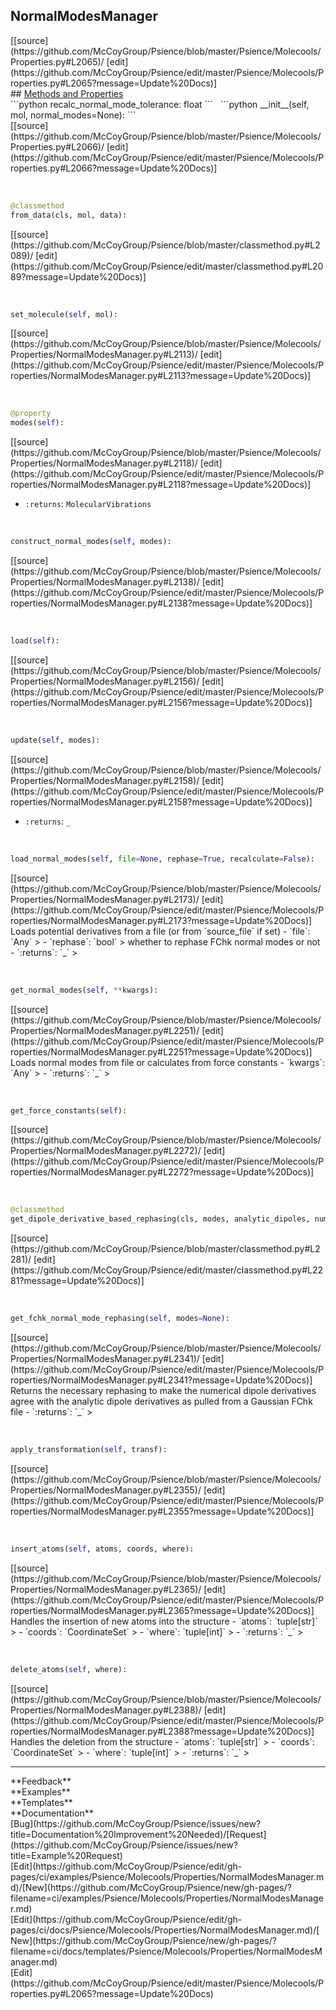 ## <a id="Psience.Molecools.Properties.NormalModesManager">NormalModesManager</a> 

<div class="docs-source-link" markdown="1">
[[source](https://github.com/McCoyGroup/Psience/blob/master/Psience/Molecools/Properties.py#L2065)/
[edit](https://github.com/McCoyGroup/Psience/edit/master/Psience/Molecools/Properties.py#L2065?message=Update%20Docs)]
</div>









<div class="collapsible-section">
 <div class="collapsible-section collapsible-section-header" markdown="1">
## <a class="collapse-link" data-toggle="collapse" href="#methods" markdown="1"> Methods and Properties</a> <a class="float-right" data-toggle="collapse" href="#methods"><i class="fa fa-chevron-down"></i></a>
 </div>
 <div class="collapsible-section collapsible-section-body collapse show" id="methods" markdown="1">
 ```python
recalc_normal_mode_tolerance: float
```
<a id="Psience.Molecools.Properties.NormalModesManager.__init__" class="docs-object-method">&nbsp;</a> 
```python
__init__(self, mol, normal_modes=None): 
```
<div class="docs-source-link" markdown="1">
[[source](https://github.com/McCoyGroup/Psience/blob/master/Psience/Molecools/Properties.py#L2066)/
[edit](https://github.com/McCoyGroup/Psience/edit/master/Psience/Molecools/Properties.py#L2066?message=Update%20Docs)]
</div>


<a id="Psience.Molecools.Properties.NormalModesManager.from_data" class="docs-object-method">&nbsp;</a> 
```python
@classmethod
from_data(cls, mol, data): 
```
<div class="docs-source-link" markdown="1">
[[source](https://github.com/McCoyGroup/Psience/blob/master/classmethod.py#L2089)/
[edit](https://github.com/McCoyGroup/Psience/edit/master/classmethod.py#L2089?message=Update%20Docs)]
</div>


<a id="Psience.Molecools.Properties.NormalModesManager.set_molecule" class="docs-object-method">&nbsp;</a> 
```python
set_molecule(self, mol): 
```
<div class="docs-source-link" markdown="1">
[[source](https://github.com/McCoyGroup/Psience/blob/master/Psience/Molecools/Properties/NormalModesManager.py#L2113)/
[edit](https://github.com/McCoyGroup/Psience/edit/master/Psience/Molecools/Properties/NormalModesManager.py#L2113?message=Update%20Docs)]
</div>


<a id="Psience.Molecools.Properties.NormalModesManager.modes" class="docs-object-method">&nbsp;</a> 
```python
@property
modes(self): 
```
<div class="docs-source-link" markdown="1">
[[source](https://github.com/McCoyGroup/Psience/blob/master/Psience/Molecools/Properties/NormalModesManager.py#L2118)/
[edit](https://github.com/McCoyGroup/Psience/edit/master/Psience/Molecools/Properties/NormalModesManager.py#L2118?message=Update%20Docs)]
</div>

  - `:returns`: `MolecularVibrations`
    >


<a id="Psience.Molecools.Properties.NormalModesManager.construct_normal_modes" class="docs-object-method">&nbsp;</a> 
```python
construct_normal_modes(self, modes): 
```
<div class="docs-source-link" markdown="1">
[[source](https://github.com/McCoyGroup/Psience/blob/master/Psience/Molecools/Properties/NormalModesManager.py#L2138)/
[edit](https://github.com/McCoyGroup/Psience/edit/master/Psience/Molecools/Properties/NormalModesManager.py#L2138?message=Update%20Docs)]
</div>


<a id="Psience.Molecools.Properties.NormalModesManager.load" class="docs-object-method">&nbsp;</a> 
```python
load(self): 
```
<div class="docs-source-link" markdown="1">
[[source](https://github.com/McCoyGroup/Psience/blob/master/Psience/Molecools/Properties/NormalModesManager.py#L2156)/
[edit](https://github.com/McCoyGroup/Psience/edit/master/Psience/Molecools/Properties/NormalModesManager.py#L2156?message=Update%20Docs)]
</div>


<a id="Psience.Molecools.Properties.NormalModesManager.update" class="docs-object-method">&nbsp;</a> 
```python
update(self, modes): 
```
<div class="docs-source-link" markdown="1">
[[source](https://github.com/McCoyGroup/Psience/blob/master/Psience/Molecools/Properties/NormalModesManager.py#L2158)/
[edit](https://github.com/McCoyGroup/Psience/edit/master/Psience/Molecools/Properties/NormalModesManager.py#L2158?message=Update%20Docs)]
</div>

  - `:returns`: `_`
    >


<a id="Psience.Molecools.Properties.NormalModesManager.load_normal_modes" class="docs-object-method">&nbsp;</a> 
```python
load_normal_modes(self, file=None, rephase=True, recalculate=False): 
```
<div class="docs-source-link" markdown="1">
[[source](https://github.com/McCoyGroup/Psience/blob/master/Psience/Molecools/Properties/NormalModesManager.py#L2173)/
[edit](https://github.com/McCoyGroup/Psience/edit/master/Psience/Molecools/Properties/NormalModesManager.py#L2173?message=Update%20Docs)]
</div>
Loads potential derivatives from a file (or from `source_file` if set)
  - `file`: `Any`
    > 
  - `rephase`: `bool`
    > whether to rephase FChk normal modes or not
  - `:returns`: `_`
    >


<a id="Psience.Molecools.Properties.NormalModesManager.get_normal_modes" class="docs-object-method">&nbsp;</a> 
```python
get_normal_modes(self, **kwargs): 
```
<div class="docs-source-link" markdown="1">
[[source](https://github.com/McCoyGroup/Psience/blob/master/Psience/Molecools/Properties/NormalModesManager.py#L2251)/
[edit](https://github.com/McCoyGroup/Psience/edit/master/Psience/Molecools/Properties/NormalModesManager.py#L2251?message=Update%20Docs)]
</div>
Loads normal modes from file or calculates
from force constants
  - `kwargs`: `Any`
    > 
  - `:returns`: `_`
    >


<a id="Psience.Molecools.Properties.NormalModesManager.get_force_constants" class="docs-object-method">&nbsp;</a> 
```python
get_force_constants(self): 
```
<div class="docs-source-link" markdown="1">
[[source](https://github.com/McCoyGroup/Psience/blob/master/Psience/Molecools/Properties/NormalModesManager.py#L2272)/
[edit](https://github.com/McCoyGroup/Psience/edit/master/Psience/Molecools/Properties/NormalModesManager.py#L2272?message=Update%20Docs)]
</div>


<a id="Psience.Molecools.Properties.NormalModesManager.get_dipole_derivative_based_rephasing" class="docs-object-method">&nbsp;</a> 
```python
@classmethod
get_dipole_derivative_based_rephasing(cls, modes, analytic_dipoles, numerical_dipoles): 
```
<div class="docs-source-link" markdown="1">
[[source](https://github.com/McCoyGroup/Psience/blob/master/classmethod.py#L2281)/
[edit](https://github.com/McCoyGroup/Psience/edit/master/classmethod.py#L2281?message=Update%20Docs)]
</div>


<a id="Psience.Molecools.Properties.NormalModesManager.get_fchk_normal_mode_rephasing" class="docs-object-method">&nbsp;</a> 
```python
get_fchk_normal_mode_rephasing(self, modes=None): 
```
<div class="docs-source-link" markdown="1">
[[source](https://github.com/McCoyGroup/Psience/blob/master/Psience/Molecools/Properties/NormalModesManager.py#L2341)/
[edit](https://github.com/McCoyGroup/Psience/edit/master/Psience/Molecools/Properties/NormalModesManager.py#L2341?message=Update%20Docs)]
</div>
Returns the necessary rephasing to make the numerical dipole derivatives
agree with the analytic dipole derivatives as pulled from a Gaussian FChk file
  - `:returns`: `_`
    >


<a id="Psience.Molecools.Properties.NormalModesManager.apply_transformation" class="docs-object-method">&nbsp;</a> 
```python
apply_transformation(self, transf): 
```
<div class="docs-source-link" markdown="1">
[[source](https://github.com/McCoyGroup/Psience/blob/master/Psience/Molecools/Properties/NormalModesManager.py#L2355)/
[edit](https://github.com/McCoyGroup/Psience/edit/master/Psience/Molecools/Properties/NormalModesManager.py#L2355?message=Update%20Docs)]
</div>


<a id="Psience.Molecools.Properties.NormalModesManager.insert_atoms" class="docs-object-method">&nbsp;</a> 
```python
insert_atoms(self, atoms, coords, where): 
```
<div class="docs-source-link" markdown="1">
[[source](https://github.com/McCoyGroup/Psience/blob/master/Psience/Molecools/Properties/NormalModesManager.py#L2365)/
[edit](https://github.com/McCoyGroup/Psience/edit/master/Psience/Molecools/Properties/NormalModesManager.py#L2365?message=Update%20Docs)]
</div>
Handles the insertion of new atoms into the structure
  - `atoms`: `tuple[str]`
    > 
  - `coords`: `CoordinateSet`
    > 
  - `where`: `tuple[int]`
    > 
  - `:returns`: `_`
    >


<a id="Psience.Molecools.Properties.NormalModesManager.delete_atoms" class="docs-object-method">&nbsp;</a> 
```python
delete_atoms(self, where): 
```
<div class="docs-source-link" markdown="1">
[[source](https://github.com/McCoyGroup/Psience/blob/master/Psience/Molecools/Properties/NormalModesManager.py#L2388)/
[edit](https://github.com/McCoyGroup/Psience/edit/master/Psience/Molecools/Properties/NormalModesManager.py#L2388?message=Update%20Docs)]
</div>
Handles the deletion from the structure
  - `atoms`: `tuple[str]`
    > 
  - `coords`: `CoordinateSet`
    > 
  - `where`: `tuple[int]`
    > 
  - `:returns`: `_`
    >
 </div>
</div>












---


<div markdown="1" class="text-secondary">
<div class="container">
  <div class="row">
   <div class="col" markdown="1">
**Feedback**   
</div>
   <div class="col" markdown="1">
**Examples**   
</div>
   <div class="col" markdown="1">
**Templates**   
</div>
   <div class="col" markdown="1">
**Documentation**   
</div>
   <div class="col" markdown="1">
   
</div>
   <div class="col" markdown="1">
   
</div>
   <div class="col" markdown="1">
   
</div>
</div>
  <div class="row">
   <div class="col" markdown="1">
[Bug](https://github.com/McCoyGroup/Psience/issues/new?title=Documentation%20Improvement%20Needed)/[Request](https://github.com/McCoyGroup/Psience/issues/new?title=Example%20Request)   
</div>
   <div class="col" markdown="1">
[Edit](https://github.com/McCoyGroup/Psience/edit/gh-pages/ci/examples/Psience/Molecools/Properties/NormalModesManager.md)/[New](https://github.com/McCoyGroup/Psience/new/gh-pages/?filename=ci/examples/Psience/Molecools/Properties/NormalModesManager.md)   
</div>
   <div class="col" markdown="1">
[Edit](https://github.com/McCoyGroup/Psience/edit/gh-pages/ci/docs/Psience/Molecools/Properties/NormalModesManager.md)/[New](https://github.com/McCoyGroup/Psience/new/gh-pages/?filename=ci/docs/templates/Psience/Molecools/Properties/NormalModesManager.md)   
</div>
   <div class="col" markdown="1">
[Edit](https://github.com/McCoyGroup/Psience/edit/master/Psience/Molecools/Properties.py#L2065?message=Update%20Docs)   
</div>
   <div class="col" markdown="1">
   
</div>
   <div class="col" markdown="1">
   
</div>
   <div class="col" markdown="1">
   
</div>
</div>
</div>
</div>